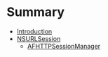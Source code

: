 # Summary

* [Introduction](README.md)
* [NSURLSession](nsurlsession.md)
    * [AFHTTPSessionManager](afhttpsessionmanager.md)

